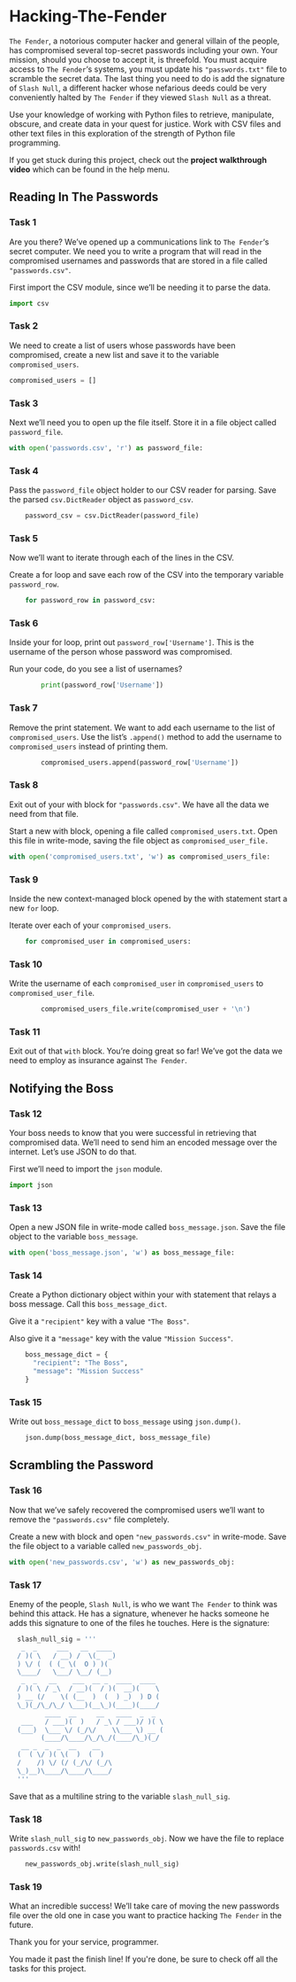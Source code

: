 # Hacking-The-Fender
`The Fender`, a notorious computer hacker and general villain of the people, has compromised several top-secret passwords including your own. Your mission, should you choose to accept it, is threefold. You must acquire access to `The Fender`‘s systems, you must update his `"passwords.txt"` file to scramble the secret data. The last thing you need to do is add the signature of `Slash Null`, a different hacker whose nefarious deeds could be very conveniently halted by `The Fender` if they viewed `Slash Null` as a threat.

Use your knowledge of working with Python files to retrieve, manipulate, obscure, and create data in your quest for justice. Work with CSV files and other text files in this exploration of the strength of Python file programming.

If you get stuck during this project, check out the **project walkthrough video** which can be found in the help menu.

## Reading In The Passwords
### Task 1
Are you there? We’ve opened up a communications link to `The Fender`‘s secret computer. We need you to write a program that will read in the compromised usernames and passwords that are stored in a file called `"passwords.csv"`.

First import the CSV module, since we’ll be needing it to parse the data.
```python
import csv
```

### Task 2
We need to create a list of users whose passwords have been compromised, create a new list and save it to the variable `compromised_users`.
```python
compromised_users = []
```

### Task 3
Next we’ll need you to open up the file itself. Store it in a file object called `password_file`.
```python
with open('passwords.csv', 'r') as password_file:
```

### Task 4
Pass the `password_file` object holder to our CSV reader for parsing. Save the parsed `csv.DictReader` object as `password_csv`.
```python
    password_csv = csv.DictReader(password_file)
```

### Task 5
Now we’ll want to iterate through each of the lines in the CSV.

Create a for loop and save each row of the CSV into the temporary variable `password_row`.
```python
    for password_row in password_csv:
```

### Task 6
Inside your for loop, print out `password_row['Username']`. This is the username of the person whose password was compromised.

Run your code, do you see a list of usernames?
```python
        print(password_row['Username'])
```

### Task 7
Remove the print statement. We want to add each username to the list of  `compromised_users`. Use the list’s  `.append()` method to add the username to `compromised_users` instead of printing them.
```python
        compromised_users.append(password_row['Username'])
```

### Task 8
Exit out of your with block for `"passwords.csv"`. We have all the data we need from that file.

Start a new with block, opening a file called `compromised_users.txt`. Open this file in write-mode, saving the file object as `compromised_user_file.`
```python
with open('compromised_users.txt', 'w') as compromised_users_file:
```

### Task 9
Inside the new context-managed block opened by the with statement start a new `for` loop.

Iterate over each of your `compromised_users`.
```python
    for compromised_user in compromised_users:
```

### Task 10
Write the username of each `compromised_user` in `compromised_users` to `compromised_user_file`.
```python
        compromised_users_file.write(compromised_user + '\n')
```

### Task 11
Exit out of that `with` block. You’re doing great so far! We’ve got the data we need to employ as insurance against `The Fender`.

## Notifying the Boss
### Task 12
Your boss needs to know that you were successful in retrieving that compromised data. We’ll need to send him an encoded message over the internet. Let’s use JSON to do that.

First we’ll need to import the `json` module.
```python
import json
```

### Task 13
Open a new JSON file in write-mode called `boss_message.json`. Save the file object to the variable `boss_message`.
```python
with open('boss_message.json', 'w') as boss_message_file:
```

### Task 14
Create a Python dictionary object within your with statement that relays a boss message. Call this `boss_message_dict`.

Give it a `"recipient"` key with a value `"The Boss"`.

Also give it a `"message"` key with the value `"Mission Success"`.
```python
    boss_message_dict = {
      "recipient": "The Boss",
      "message": "Mission Success"
    }
```

### Task 15
Write out `boss_message_dict` to `boss_message` using `json.dump()`.
```python
    json.dump(boss_message_dict, boss_message_file)
```

## Scrambling the Password
### Task 16
Now that we’ve safely recovered the compromised users we’ll want to remove the `"passwords.csv"` file completely.

Create a new with block and open `"new_passwords.csv"` in write-mode. Save the file object to a variable called `new_passwords_obj`.
```python
with open('new_passwords.csv', 'w') as new_passwords_obj:
```

### Task 17
Enemy of the people, `Slash Null`, is who we want `The Fender` to think was behind this attack. He has a signature, whenever he hacks someone he adds this signature to one of the files he touches. Here is the signature:
```python
  slash_null_sig = '''
   _  _     ___   __  ____             
  / )( \   / __) /  \(_  _)            
  ) \/ (  ( (_ \(  O ) )(              
  \____/   \___/ \__/ (__)             
   _  _   __    ___  __ _  ____  ____  
  / )( \ / _\  / __)(  / )(  __)(    \ 
  ) __ (/    \( (__  )  (  ) _)  ) D ( 
  \_)(_/\_/\_/ \___)(__\_)(____)(____/ 
         ____  __     __   ____  _  _ 
   ___   / ___)(  )   / _\ / ___)/ )( \
  (___)  \___ \/ (_/\/    \\___ \) __ (
        (____/\____/\_/\_/(____/\_)(_/
   __ _  _  _  __    __                
  (  ( \/ )( \(  )  (  )               
  /    /) \/ (/ (_/\/ (_/\             
  \_)__)\____/\____/\____/ 
  '''
```

Save that as a multiline string to the variable `slash_null_sig`.

### Task 18
Write `slash_null_sig` to `new_passwords_obj`. Now we have the file to replace `passwords.csv` with!
```python
    new_passwords_obj.write(slash_null_sig)
```

### Task 19
What an incredible success! We’ll take care of moving the new passwords file over the old one in case you want to practice hacking `The Fender` in the future.

Thank you for your service, programmer.  

You made it past the finish line! If you're done, be sure to check off all the tasks for this project.
